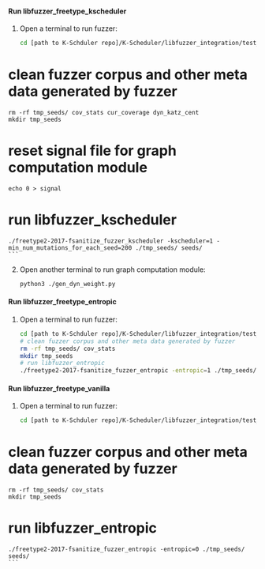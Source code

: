 #### Run libfuzzer_freetype_kscheduler
1. Open a terminal to run fuzzer:
    ```sh
    cd [path to K-Schduler repo]/K-Scheduler/libfuzzer_integration/test_programs/freetype/kscheduler 
# clean fuzzer corpus and other meta data generated by fuzzer
    rm -rf tmp_seeds/ cov_stats cur_coverage dyn_katz_cent 
    mkdir tmp_seeds
# reset signal file for graph computation module
    echo 0 > signal
# run libfuzzer_kscheduler
    ./freetype2-2017-fsanitize_fuzzer_kscheduler -kscheduler=1 -min_num_mutations_for_each_seed=200 ./tmp_seeds/ seeds/
    ```
2. Open another terminal to run graph computation module:
    ```sh
    python3 ./gen_dyn_weight.py
    ```

#### Run libfuzzer_freetype_entropic
1. Open a terminal to run fuzzer:
    ```sh
    cd [path to K-Schduler repo]/K-Scheduler/libfuzzer_integration/test_programs/freetype/entropic 
    # clean fuzzer corpus and other meta data generated by fuzzer
    rm -rf tmp_seeds/ cov_stats  
    mkdir tmp_seeds
    # run libfuzzer_entropic
    ./freetype2-2017-fsanitize_fuzzer_entropic -entropic=1 ./tmp_seeds/ seeds/
    ```

#### Run libfuzzer_freetype_vanilla
1. Open a terminal to run fuzzer:
    ```sh
    cd [path to K-Schduler repo]/K-Scheduler/libfuzzer_integration/test_programs/freetype/vanilla 
# clean fuzzer corpus and other meta data generated by fuzzer
    rm -rf tmp_seeds/ cov_stats  
    mkdir tmp_seeds
# run libfuzzer_entropic
    ./freetype2-2017-fsanitize_fuzzer_entropic -entropic=0 ./tmp_seeds/ seeds/
    ```
